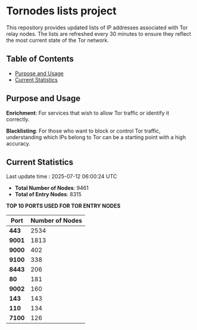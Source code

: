 # Tornodes lists project

This repository provides updated lists of IP addresses associated with Tor relay nodes. The lists are refreshed every 30 minutes to ensure they reflect the most current state of the Tor network.

## Table of Contents

- [Purpose and Usage](#purpose-and-usage)
- [Current Statistics](#current-statistics)


## Purpose and Usage

**Enrichment**: For services that wish to allow Tor traffic or identify it correctly.

**Blacklisting**: For those who want to block or control Tor traffic, understanding which IPs belong to Tor can be a starting point with a high accuracy.

## Current Statistics

Last update time : 2025-07-12 06:00:24 UTC

- **Total Number of Nodes**: 9461
- **Total of Entry Nodes**: 8315

**TOP 10 PORTS USED FOR TOR ENTRY NODES**

| **Port** | **Number of Nodes** |
|------|-----------------|
| **443**   | 2534  |
| **9001**   | 1813  |
| **9000**   | 402  |
| **9100**   | 338  |
| **8443**   | 206  |
| **80**   | 181  |
| **9002**   | 160  |
| **143**   | 143  |
| **110**   | 134  |
| **7100**   | 126  |

